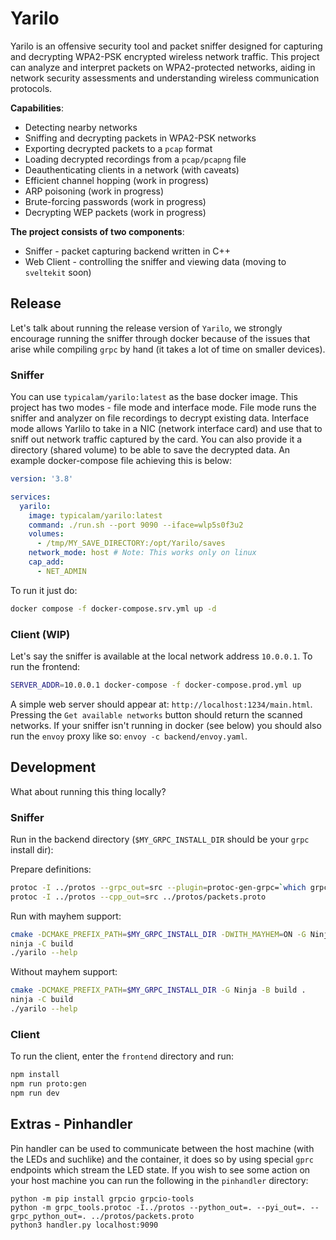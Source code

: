# Yarilo

Yarilo is an offensive security tool and packet sniffer designed for capturing and decrypting WPA2-PSK encrypted wireless network traffic. This project can analyze and interpret packets on WPA2-protected networks, aiding in network security assessments and understanding wireless communication protocols.

**Capabilities**:
- Detecting nearby networks
- Sniffing and decrypting packets in WPA2-PSK networks
- Exporting decrypted packets to a `pcap` format
- Loading decrypted recordings from a `pcap/pcapng` file
- Deauthenticating clients in a network (with caveats)
- Efficient channel hopping (work in progress)
- ARP poisoning (work in progress)
- Brute-forcing passwords (work in progress)
- Decrypting WEP packets (work in progress)

**The project consists of two components**:
- Sniffer - packet capturing backend written in C++
- Web Client - controlling the sniffer and viewing data (moving to `sveltekit` soon) 

## Release

Let's talk about running the release version of `Yarilo`, we strongly encourage running the sniffer through docker because of the issues that arise while compiling `grpc` by hand (it takes a lot of time on smaller devices).

### Sniffer

You can use `typicalam/yarilo:latest` as the base docker image. This project has two modes - file mode and interface mode. File mode runs the sniffer and analyzer on file recordings to decrypt existing data. Interface mode allows Yarlilo to take in a NIC (network interface card) and use that to sniff out network traffic captured by the card. You can also provide it a directory (shared volume) to be able to save the decrypted data. An example docker-compose file achieving this is below:

```yaml
version: '3.8'

services:
  yarilo:
    image: typicalam/yarilo:latest
    command: ./run.sh --port 9090 --iface=wlp5s0f3u2
    volumes:
      - /tmp/MY_SAVE_DIRECTORY:/opt/Yarilo/saves
    network_mode: host # Note: This works only on linux
    cap_add:
      - NET_ADMIN
```

To run it just do:

```sh
docker compose -f docker-compose.srv.yml up -d
```

### Client (WIP)

Let's say the sniffer is available at the local network address `10.0.0.1`. To run the frontend:

```sh
SERVER_ADDR=10.0.0.1 docker-compose -f docker-compose.prod.yml up
```

A simple web server should appear at: `http://localhost:1234/main.html`. Pressing the `Get available networks` button should return the scanned networks. If your sniffer isn't running in docker (see below) you should also run the `envoy` proxy like so: `envoy -c backend/envoy.yaml`.

## Development

What about running this thing locally?

### Sniffer

Run in the backend directory (`$MY_GRPC_INSTALL_DIR` should be your `grpc` install dir):

Prepare definitions:

```sh
protoc -I ../protos --grpc_out=src --plugin=protoc-gen-grpc=`which grpc_cpp_plugin` ../protos/packets.proto
protoc -I ../protos --cpp_out=src ../protos/packets.proto
```

Run with mayhem support:

```sh
cmake -DCMAKE_PREFIX_PATH=$MY_GRPC_INSTALL_DIR -DWITH_MAYHEM=ON -G Ninja -B build .
ninja -C build
./yarilo --help
```

Without mayhem support:

```sh
cmake -DCMAKE_PREFIX_PATH=$MY_GRPC_INSTALL_DIR -G Ninja -B build .
ninja -C build
./yarilo --help
```

### Client

To run the client, enter the `frontend` directory and run:

```sh
npm install
npm run proto:gen
npm run dev
```

## Extras - Pinhandler

Pin handler can be used to communicate between the host machine (with the LEDs and suchlike) and the container, it does so by using special `gprc` endpoints which stream the LED state. If you wish to see some action on your host machine you can run the following in the `pinhandler` directory:

```
python -m pip install grpcio grpcio-tools
python -m grpc_tools.protoc -I../protos --python_out=. --pyi_out=. --grpc_python_out=. ../protos/packets.proto
python3 handler.py localhost:9090
```
